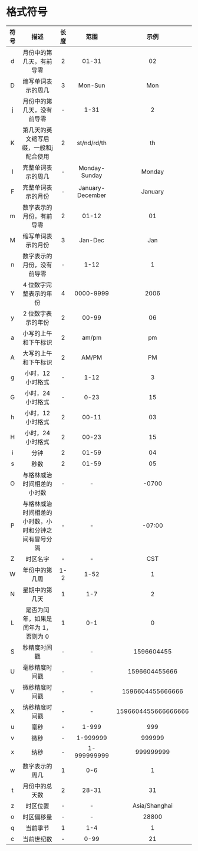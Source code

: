 # 格式符号

| 符号 |             描述             | 长度  |        范围        |         示例          |
|:--:|:--------------------------:|:---:|:----------------:|:-------------------:|
| d  |        月份中的第几天，有前导零        |  2  |      01-31       |         02          |
| D  |         缩写单词表示的周几          |  3  |     Mon-Sun      |         Mon         |
| j  |       月份中的第几天，没有前导零        |  -  |       1-31       |          2          |
| K  |    第几天的英文缩写后缀，一般和j配合使用     |  2  |   st/nd/rd/th    |         th          |
| l  |         完整单词表示的周几          |  -  |  Monday-Sunday   |       Monday        |
| F  |         完整单词表示的月份          |  -  | January-December |       January       |
| m  |        数字表示的月份，有前导零        |  2  |      01-12       |         01          |
| M  |         缩写单词表示的月份          |  3  |     Jan-Dec      |         Jan         |
| n  |       数字表示的月份，没有前导零        |  -  |       1-12       |          1          |
| Y  |        4 位数字完整表示的年份        |  4  |    0000-9999     |        2006         |
| y  |         2 位数字表示的年份         |  2  |      00-99       |         06          |
| a  |         小写的上午和下午标识         |  2  |      am/pm       |         pm          |
| A  |         大写的上午和下午标识         |  2  |      AM/PM       |         PM          |
| g  |         小时，12 小时格式         |  -  |       1-12       |          3          |
| G  |         小时，24 小时格式         |  -  |       0-23       |         15          |
| h  |         小时，12 小时格式         |  2  |      00-11       |         03          |
| H  |         小时，24 小时格式         |  2  |      00-23       |         15          |
| i  |             分钟             |  2  |      01-59       |         04          |
| s  |             秒数             |  2  |      01-59       |         05          |
| O  |       与格林威治时间相差的小时数        |  -  |        -         |        -0700        |
| P  | 与格林威治时间相差的小时数，小时和分钟之间有冒号分隔 |  -  |        -         |       -07:00        |
| Z  |          时区名字              |  -  |        -         |         CST         |
| W  |          年份中的第几周           | 1-2 |       1-52       |          1          |
| N  |          星期中的第几天           |  1  |       1-7        |          2          |
| L  |    是否为闰年，如果是闰年为 1，否则为 0    |  1  |       0-1        |          0          |
| S  |           秒精度时间戳           |  -  |        -         |     1596604455      |
| U  |          毫秒精度时间戳           |  -  |        -         |    1596604455666    |
| V  |          微秒精度时间戳           |  -  |        -         |  1596604455666666   |
| X  |          纳秒精度时间戳           |  -  |        -         | 1596604455666666666 |
| u  |             毫秒             |  -  |      1-999       |         999         |
| v  |             微秒             |  -  |     1-999999     |       999999        |
| x  |             纳秒             |  -  |   1-999999999    |      999999999      |
| w  |          数字表示的周几           |  1  |       0-6        |          1          |
| t  |          月份中的总天数           |  2  |      28-31       |         31          |
| z  |            时区位置            |  -  |        -         |    Asia/Shanghai    |
| o  |           时区偏移量            |  -  |        -         |        28800        |
| q  |            当前季节            |  1  |       1-4        |          1          |
| c  |           当前世纪数            |  -  |       0-99       |         21          |
